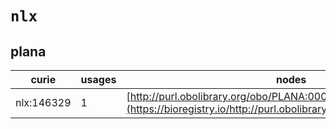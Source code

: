 # `nlx`

## plana

| curie      |   usages | nodes                                                                                                               |
|------------|----------|---------------------------------------------------------------------------------------------------------------------|
| nlx:146329 |        1 | [http://purl.obolibrary.org/obo/PLANA:0000097](https://bioregistry.io/http://purl.obolibrary.org/obo/PLANA:0000097) |
